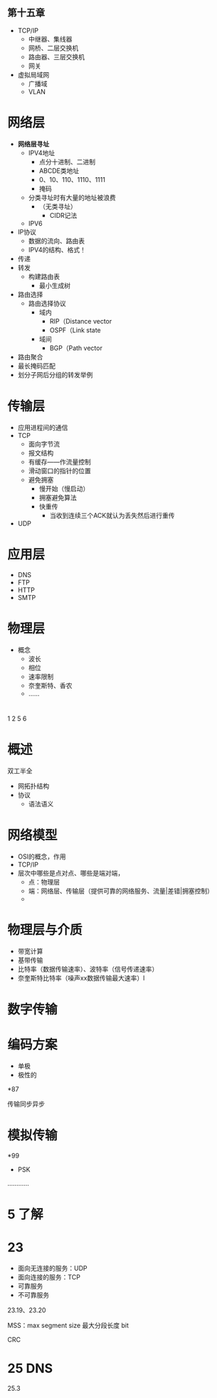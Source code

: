 ## 第十五章
- TCP/IP
  - 中继器、集线器
  - 网桥、二层交换机
  - 路由器、三层交换机
  - 网关
- 虚拟局域网
  - 广播域
  - VLAN

# 网络层
- **网络层寻址**
  - IPV4地址
    - 点分十进制、二进制
    - ABCDE类地址
    - 0、10、110、1110、1111
    - 掩码
  - 分类寻址时有大量的地址被浪费
    - （无类寻址）
      - CIDR记法
  - IPV6
- IP协议
  - 数据的流向、路由表
  - IPV4的结构、格式！
- 传递
- 转发
  - 构建路由表
    - 最小生成树
- 路由选择
  - 路由选择协议
    - 域内
      - RIP（Distance vector
      - OSPF（Link state
    - 域间
      - BGP（Path vector
- 路由聚合
- 最长掩码匹配
- 划分子网后分组的转发举例

# 传输层
- 应用进程间的通信
- TCP
  - 面向字节流
  - 报文结构
  - 有缓存——作流量控制
  - 滑动窗口的指针的位置
  - 避免拥塞
    - 慢开始（慢启动）
    - 拥塞避免算法
    - 快重传
      - 当收到连续三个ACK就认为丢失然后进行重传
- UDP
# 应用层
- DNS
- FTP
- HTTP
- SMTP

# 物理层
- 概念
  - 波长
  - 相位
  - 速率限制
  - 奈奎斯特、香农
  - ……
# 



1 2 5 6 

# 概述
双工半全

- 网拓扑结构
- 协议
  - 语法语义
# 网络模型
- OSI的概念，作用
- TCP/IP
- 层次中哪些是点对点、哪些是端对端，
  - 点：物理层
  - 端：网络层、传输层（提供可靠的网络服务、流量|差错|拥塞控制）
  - 

# 物理层与介质
- 带宽计算
- 基带传输
- 比特率（数据传输速率）、波特率（信号传递速率）
- 奈奎斯特比特率（噪声xx数据传输最大速率）l

# 数字传输

# 编码方案
- 单极
- 极性的

*87

传输同步异步


# 模拟传输

*99

- PSK

…………

# 5 了解

# 23 
- 面向无连接的服务：UDP
- 面向连接的服务：TCP
- 可靠服务
- 不可靠服务

23.19、23.20

MSS：max segment size 最大分段长度 bit

CRC
# 25 DNS
25.3
